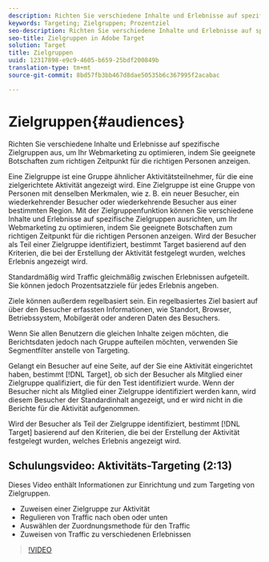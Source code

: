 ```yaml
---
description: Richten Sie verschiedene Inhalte und Erlebnisse auf spezifische Zielgruppen aus, um Ihr Webmarketing zu optimieren, indem Sie geeignete Botschaften zum richtigen Zeitpunkt für die richtigen Personen anzeigen.
keywords: Targeting; Zielgruppen; Prozentziel
seo-description: Richten Sie verschiedene Inhalte und Erlebnisse auf spezifische Zielgruppen in Adobe Target aus, um Ihr Webmarketing zu optimieren, indem Sie geeignete Botschaften zum richtigen Zeitpunkt für die richtigen Personen anzeigen.
seo-title: Zielgruppen in Adobe Target
solution: Target
title: Zielgruppen
uuid: 12317898-e9c9-4605-b659-25bdf200849b
translation-type: tm+mt
source-git-commit: 8bd57fb3bb467d8dae50535b6c367995f2acabac

---
```



# Zielgruppen{#audiences}

Richten Sie verschiedene Inhalte und Erlebnisse auf spezifische Zielgruppen aus, um Ihr Webmarketing zu optimieren, indem Sie geeignete Botschaften zum richtigen Zeitpunkt für die richtigen Personen anzeigen.

Eine Zielgruppe ist eine Gruppe ähnlicher Aktivitätsteilnehmer, für die eine zielgerichtete Aktivität angezeigt wird.  Eine Zielgruppe ist eine Gruppe von Personen mit denselben Merkmalen, wie z. B. ein neuer Besucher, ein wiederkehrender Besucher oder wiederkehrende Besucher aus einer bestimmten Region. Mit der Zielgruppenfunktion können Sie verschiedene Inhalte und Erlebnisse auf spezifische Zielgruppen ausrichten, um Ihr Webmarketing zu optimieren, indem Sie geeignete Botschaften zum richtigen Zeitpunkt für die richtigen Personen anzeigen. Wird der Besucher als Teil einer Zielgruppe identifiziert, bestimmt Target basierend auf den Kriterien, die bei der Erstellung der Aktivität festgelegt wurden, welches Erlebnis angezeigt wird.

Standardmäßig wird Traffic gleichmäßig zwischen Erlebnissen aufgeteilt. Sie können jedoch  Prozentsatzziele für jedes Erlebnis angeben.

Ziele können außerdem regelbasiert sein. Ein regelbasiertes Ziel basiert auf über den Besucher erfassten Informationen, wie Standort, Browser, Betriebssystem, Mobilgerät oder anderen Daten des Besuchers.

Wenn Sie allen Benutzern die gleichen Inhalte zeigen möchten, die Berichtsdaten jedoch nach Gruppe aufteilen möchten, verwenden Sie Segmentfilter anstelle von Targeting.

Gelangt ein Besucher auf eine Seite, auf der Sie eine Aktivität eingerichtet haben, bestimmt [!DNL Target], ob sich der Besucher als Mitglied einer Zielgruppe qualifiziert, die für den Test identifiziert wurde. Wenn der Besucher nicht als Mitglied einer Zielgruppe identifiziert werden kann, wird diesem Besucher der Standardinhalt angezeigt, und er wird nicht in die Berichte für die Aktivität aufgenommen.

Wird der Besucher als Teil der Zielgruppe identifiziert, bestimmt [!DNL Target] basierend auf den Kriterien, die bei der Erstellung der Aktivität festgelegt wurden, welches Erlebnis angezeigt wird.

## Schulungsvideo: Aktivitäts-Targeting  (2:13)

Dieses Video enthält Informationen zur Einrichtung und zum Targeting von Zielgruppen.

* Zuweisen einer Zielgruppe zur Aktivität
* Regulieren von Traffic nach oben oder unten
* Auswählen der Zuordnungsmethode für den Traffic
* Zuweisen von Traffic zu verschiedenen Erlebnissen

>[!VIDEO](https://video.tv.adobe.com/v/17385?captions=ger)
